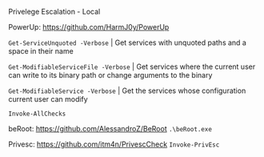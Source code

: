 Privelege Escalation - Local

PowerUp:
https://github.com/HarmJ0y/PowerUp

`Get-ServiceUnquoted -Verbose` | Get services with unquoted paths and a space in their name

`Get-ModifiableServiceFile -Verbose` | Get services where the current user can write to its binary path or change arguments to the binary

`Get-ModifiableService -Verbose` | Get the services whose configuration current user can modify

`Invoke-AllChecks`

beRoot:
https://github.com/AlessandroZ/BeRoot
`.\beRoot.exe`

Privesc:
https://github.com/itm4n/PrivescCheck
`Invoke-PrivEsc`